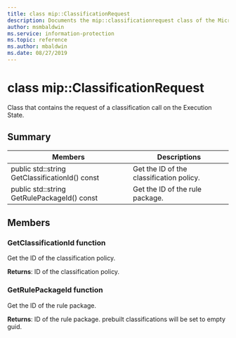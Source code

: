 ```yaml
---
title: class mip::ClassificationRequest 
description: Documents the mip::classificationrequest class of the Microsoft Information Protection (MIP) SDK.
author: msmbaldwin
ms.service: information-protection
ms.topic: reference
ms.author: mbaldwin
ms.date: 08/27/2019
---
```


# class mip::ClassificationRequest 
Class that contains the request of a classification call on the Execution State.
  
## Summary
 Members                        | Descriptions                                
--------------------------------|---------------------------------------------
public std::string GetClassificationId() const  |  Get the ID of the classification policy.
public std::string GetRulePackageId() const  |  Get the ID of the rule package.
  
## Members
  
### GetClassificationId function
Get the ID of the classification policy.

  
**Returns**: ID of the classification policy.
  
### GetRulePackageId function
Get the ID of the rule package.

  
**Returns**: ID of the rule package. prebuilt classifications will be set to empty guid.
